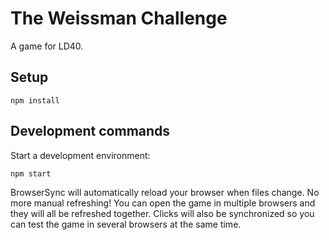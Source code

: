 # The Weissman Challenge

A game for LD40.

## Setup

    npm install

## Development commands

Start a development environment:

    npm start

BrowserSync will automatically reload your browser when files change.  No more
manual refreshing!  You can open the game in multiple browsers and they will
all be refreshed together.  Clicks will also be synchronized so you can test
the game in several browsers at the same time.
